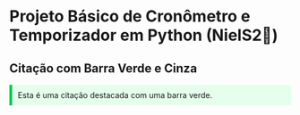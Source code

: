# Projeto Básico de Cronômetro e Temporizador em Python (NielS2🥰)

## Citação com Barra Verde e Cinza

<div style="background-color: #e6ffed; border-left: 5px solid #00c851; padding: 10px;">
    Esta é uma citação destacada com uma barra verde.
</div>


